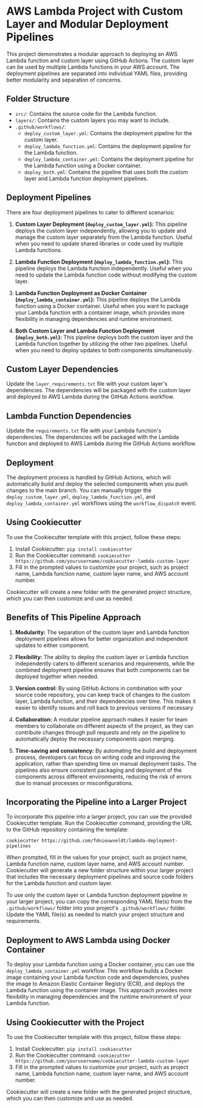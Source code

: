 # AWS Lambda Project with Custom Layer and Modular Deployment Pipelines

This project demonstrates a modular approach to deploying an AWS Lambda function and custom layer using GitHub Actions. The custom layer can be used by multiple Lambda functions in your AWS account. The deployment pipelines are separated into individual YAML files, providing better modularity and separation of concerns.

## Folder Structure

- `src/`: Contains the source code for the Lambda function.
- `layers/`: Contains the custom layers you may want to include.
- `.github/workflows/`:
  - `deploy_custom_layer.yml`: Contains the deployment pipeline for the custom layer.
  - `deploy_lambda_function.yml`: Contains the deployment pipeline for the Lambda function.
  - `deploy_lambda_container.yml`: Contains the deployment pipeline for the Lambda function using a Docker container.
  - `deploy_both.yml`: Contains the pipeline that uses both the custom layer and Lambda function deployment pipelines.

## Deployment Pipelines

There are four deployment pipelines to cater to different scenarios:

1. **Custom Layer Deployment (`deploy_custom_layer.yml`):** This pipeline deploys the custom layer independently, allowing you to update and manage the custom layer separately from the Lambda function. Useful when you need to update shared libraries or code used by multiple Lambda functions.

2. **Lambda Function Deployment (`deploy_lambda_function.yml`):** This pipeline deploys the Lambda function independently. Useful when you need to update the Lambda function code without modifying the custom layer.

3. **Lambda Function Deployment as Docker Container (`deploy_lambda_container.yml`):** This pipeline deploys the Lambda function using a Docker container. Useful when you want to package your Lambda function with a container image, which provides more flexibility in managing dependencies and runtime environment.

4. **Both Custom Layer and Lambda Function Deployment (`deploy_both.yml`):** This pipeline deploys both the custom layer and the Lambda function together by utilizing the other two pipelines. Useful when you need to deploy updates to both components simultaneously.

## Custom Layer Dependencies

Update the `layer_requirements.txt` file with your custom layer's dependencies. The dependencies will be packaged with the custom layer and deployed to AWS Lambda during the GitHub Actions workflow.

## Lambda Function Dependencies

Update the `requirements.txt` file with your Lambda function's dependencies. The dependencies will be packaged with the Lambda function and deployed to AWS Lambda during the GitHub Actions workflow.

## Deployment

The deployment process is handled by GitHub Actions, which will automatically build and deploy the selected components when you push changes to the main branch. You can manually trigger the `deploy_custom_layer.yml`, `deploy_lambda_function.yml`, and `deploy_lambda_container.yml` workflows using the `workflow_dispatch` event.

## Using Cookiecutter

To use the Cookiecutter template with this project, follow these steps:

1. Install Cookiecutter: `pip install cookiecutter`
2. Run the Cookiecutter command: `cookiecutter https://github.com/yourusername/cookiecutter-lambda-custom-layer`
3. Fill in the prompted values to customize your project, such as project name, Lambda function name, custom layer name, and AWS account number.

Cookiecutter will create a new folder with the generated project structure, which you can then customize and use as needed.

## Benefits of This Pipeline Approach

1. **Modularity:** The separation of the custom layer and Lambda function deployment pipelines allows for better organization and independent updates to either component.

2. **Flexibility:** The ability to deploy the custom layer or Lambda function independently caters to different scenarios and requirements, while the combined deployment pipeline ensures that both components can be deployed together when needed.

3. **Version control:** By using GitHub Actions in combination with your source code repository, you can keep track of changes to the custom layer, Lambda function, and their dependencies over time. This makes it easier to identify issues and roll back to previous versions if necessary.

4. **Collaboration:** A modular pipeline approach makes it easier for team members to collaborate on different aspects of the project, as they can contribute changes through pull requests and rely on the pipeline to automatically deploy the necessary components upon merging.

5. **Time-saving and consistency:** By automating the build and deployment process, developers can focus on writing code and improving the application, rather than spending time on manual deployment tasks. The pipelines also ensure consistent packaging and deployment of the components across different environments, reducing the risk of errors due to manual processes or misconfigurations.

## Incorporating the Pipeline into a Larger Project

To incorporate this pipeline into a larger project, you can use the provided Cookiecutter template. Run the Cookiecutter command, providing the URL to the GitHub repository containing the template:

`cookiecutter https://github.com/fdnieuwveldt/lambda-deployment-pipelines
`


When prompted, fill in the values for your project, such as project name, Lambda function name, custom layer name, and AWS account number. Cookiecutter will generate a new folder structure within your larger project that includes the necessary deployment pipelines and source code folders for the Lambda function and custom layer.

To use only the custom layer or Lambda function deployment pipeline in your larger project, you can copy the corresponding YAML file(s) from the `.github/workflows/` folder into your project's `.github/workflows/` folder. Update the YAML file(s) as needed to match your project structure and requirements.

## Deployment to AWS Lambda using Docker Container

To deploy your Lambda function using a Docker container, you can use the `deploy_lambda_container.yml` workflow. This workflow builds a Docker image containing your Lambda function code and dependencies, pushes the image to Amazon Elastic Container Registry (ECR), and deploys the Lambda function using the container image. This approach provides more flexibility in managing dependencies and the runtime environment of your Lambda function.

## Using Cookiecutter with the Project

To use the Cookiecutter template with this project, follow these steps:

1. Install Cookiecutter: `pip install cookiecutter`
2. Run the Cookiecutter command: `cookiecutter https://github.com/yourusername/cookiecutter-lambda-custom-layer`
3. Fill in the prompted values to customize your project, such as project name, Lambda function name, custom layer name, and AWS account number.

Cookiecutter will create a new folder with the generated project structure, which you can then customize and use as needed.
